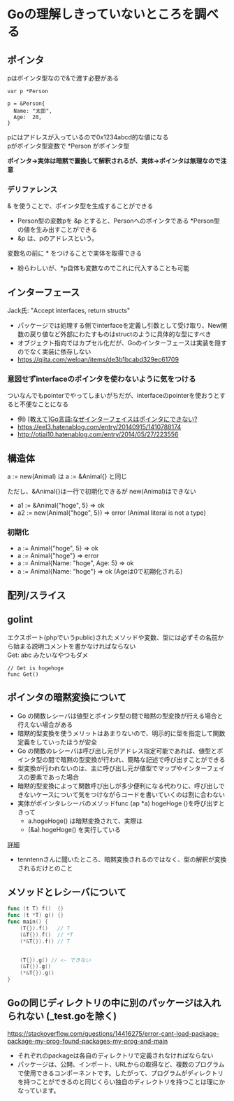 # Goの理解しきっていないところを調べる
## ポインタ
pはポインタ型なので&で渡す必要がある
```
var p *Person

p = &Person{
  Name: "太郎",
  Age:  20,
}
```
pにはアドレスが入っているので0x1234abcd的な値になる  
pがポインタ型変数で \*Person がポインタ型  

**ポインタ→実体は暗黙で置換して解釈されるが、実体→ポインタは無理なので注意**

### デリファレンス
& を使うことで、ポインタ型を生成することができる  
- Person型の変数pを &p とすると、Personへのポインタである \*Person型 の値を生み出すことができる
- &p は、pのアドレスという。

変数名の前に \* をつけることで実体を取得できる
- 紛らわしいが、\*p自体も変数なのでこれに代入することも可能

## インターフェース
Jack氏: "Accept interfaces, return structs"
- パッケージでは処理する側でinterfaceを定義し引数として受け取り、New関数の戻り値など外部にわたすものはstructのように具体的な型にすべき
- オブジェクト指向ではカプセル化だが、Goのインターフェースは実装を隠すのでなく実装に依存しない
- https://qiita.com/weloan/items/de3b1bcabd329ec61709

### 意図せずinterfaceのポインタを使わないように気をつける
ついなんでもpointerでやってしまいがちだが、interfaceのpointerを使おうとすると不便なことになる
- 例) [[教えて]Go言語:なぜインターフェイスはポインタにできない?](https://qiita.com/suin/items/68ed7020d21dca047a73)
- https://eel3.hatenablog.com/entry/20140915/1410788174
- http://otiai10.hatenablog.com/entry/2014/05/27/223556


## 構造体
a := new(Animal) は a := &Animal{} と同じ  

ただし、&Animal{}は一行で初期化できるが new(Animal)はできない  
- a1 := &Animal{"hoge", 5} => ok  
- a2 := new(Animal{"hoge", 5}) => error (Animal literal is not a type)


### 初期化
- a := Animal{"hoge", 5} => ok  
- a := Animal{"hoge"} => error  
- a := Animal{Name: "hoge", Age: 5} => ok  
- a := Animal{Name: "hoge"} => ok (Ageは0で初期化される)  

## 配列/スライス

## golint
エクスポート(phpでいうpublic)されたメソッドや変数、型には必ずその名前から始まる説明コメントを書かなければならない  
Get: abc みたいなやつもダメ  
```
// Get is hogehoge
func Get() 
```

## ポインタの暗黙変換について
- Go の関数レシーバは値型とポインタ型の間で暗黙の型変換が行える場合と行えない場合がある
- 暗黙的型変換を使うメリットはあまりないので、明示的に型を指定して関数定義をしていったほうが安全
- Go の関数のレシーバは呼び出し元がアドレス指定可能であれば、値型とポインタ型の間で暗黙の型変換が行われ、簡略な記述で呼び出すことができる
- 型変換が行われないのは、主に呼び出し元が値型でマップやインターフェイスの要素であった場合
- 暗黙的型変換によって関数呼び出しが多少便利になる代わりに、呼び出しできないケースについて気をつけながらコードを書いていくのは割に合わない
- 実体がポインタレシーバのメソッドfunc (ap \*a) hogeHoge ()を呼び出すときって
    - a.hogeHoge() は暗黙変換されて、実際は
    - (&a).hogeHoge() を実行している

[詳細](https://qiita.com/nirasan/items/02e88c3ba64c444fa527)

- tenntennさんに聞いたところ、暗黙変換されるのではなく、型の解釈が変換されるだけとのこと

## メソッドとレシーバについて
```go
func (t T) f()  {}
func (t *T) g() {}
func main() {
	(T{}).f()   // T
	(&T{}).f()  // *T
	(*&T{}).f() // T


	(T{}).g() // <- できない
	(&T{}).g()
	(*&T{}).g()
}

```

## Goの同じディレクトリの中に別のパッケージは入れられない (\_test.goを除く)
https://stackoverflow.com/questions/14416275/error-cant-load-package-package-my-prog-found-packages-my-prog-and-main
- それぞれのpackageは各自のディレクトリで定義されなければならない
- パッケージは、公開、インポート、URLからの取得など、複数のプログラムで使用できるコンポーネントです。したがって、プログラムがディレクトリを持つことができるのと同じくらい独自のディレクトリを持つことは理にかなっています。 


